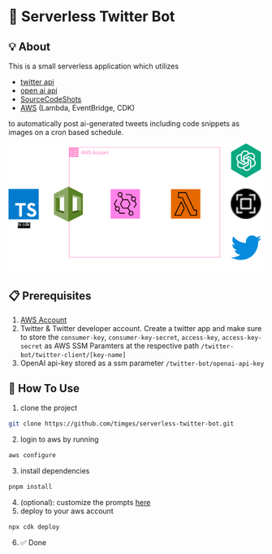 # 🤖 Serverless Twitter Bot

## 💡 About 
This is a small serverless application which utilizes
  - [twitter api](https://developer.twitter.com/en/docs/twitter-api)
  - [open ai api](https://openai.com/blog/openai-api)
  - [SourceCodeShots](https://sourcecodeshots.com/)
  - [AWS](https://docs.aws.amazon.com/) (Lambda, EventBridge, CDK)

to automatically post ai-generated tweets including code snippets as images on a cron based schedule. 

![Infrastructure Diagram](readme-assets/twitter-bot-infra.png)

## 📋 Prerequisites

1. [AWS Account](https://www.googleadservices.com/pagead/aclk?sa=L&ai=DChcSEwjNxYba7Y-EAxVmimgJHS1hB50YABAAGgJ3Zg&ase=2&gclid=Cj0KCQiA5fetBhC9ARIsAP1UMgFteWsLlEHLo-27HTKxDBxVixblmyos-UXhPb3r2t3UQcTqCjaDN5MaAoQEEALw_wcB&ohost=www.google.com&cid=CAESVeD2FxKxom4E6UVWKv158_f0-uQYdKZLJ1Zm50ljGe6GXRSbW5UgZOhhDlhUrWIiBPvetbLOF4LlocjdkVd5C6i7RXf7L9HsiiPcTepP_T-cMp93Dws&sig=AOD64_2HiySYzy_TC285aWoiqTy_Wfj0pQ&q&nis=4&adurl&ved=2ahUKEwiTkIDa7Y-EAxW-YPEDHcHeDCAQ0Qx6BAgLEAE)
2. Twitter & Twitter developer account. Create a twitter app and make sure to store the `consumer-key`, `consumer-key-secret`, `access-key`, `access-key-secret` as AWS SSM Paramters at the respective path `/twitter-bot/twitter-client/[key-name]`
3. OpenAI api-key stored as a ssm parameter `/twitter-bot/openai-api-key`

## 🤔 How To Use

1. clone the project
  ```bash
  git clone https://github.com/timges/serverless-twitter-bot.git
  ```
2. login to aws by running 
  ```bash 
  aws configure
  ```
3. install dependencies
  ```bash 
  pnpm install
  ```
4. (optional): customize the prompts [here](src/handler/util/prompts.ts)
5. deploy to your aws account 
  ```bash
  npx cdk deploy
  ```
6. ✅ Done
